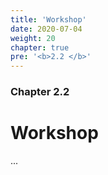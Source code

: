 ```yaml
---
title: 'Workshop'
date: 2020-07-04
weight: 20
chapter: true
pre: '<b>2.2 </b>'
---
```


### Chapter 2.2

# Workshop

...
